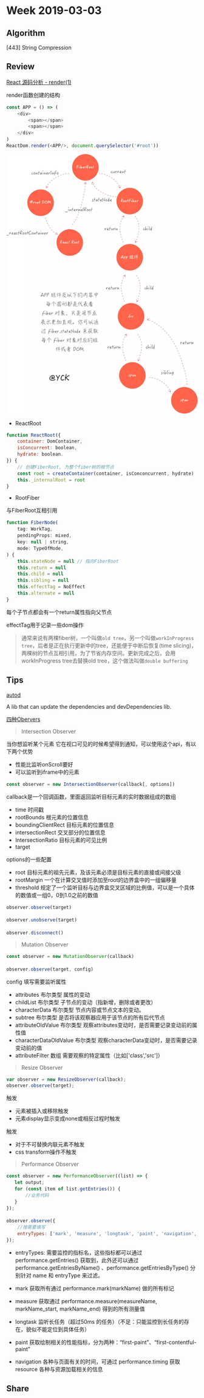 # Week 2019-03-03

## Algorithm

[443] String Compression

## Review

[React 源码分析 - render(1)](https://juejin.im/post/5cca5ad2e51d456e6154b4c7)

render函数创建的结构

```js
const APP = () => (
    <div>
        <span></span>
        <span></span>
    </div>
)
ReactDom.render(<APP/>, document.querySelector('#root'))
```

![1.png](https://github.com/RogerZZZZZ/ARTS/blob/master/Year_2019/Week_2019-03-03/img/1.png)

- ReactRoot

```js
function ReactRoot({
    container: DomContainer,
    isConcurrent: boolean,
    hydrate: boolean.
}) {
    // 创建FiberRoot, 为整个fiber树的根节点
    const root = createContainer(container, isConconcurrent, hydrate)
    this._internalRoot = root
}
```

- RootFiber

与FiberRoot互相引用

```js
function FiberNode(
    tag: WorkTag,
    pendingProps: mixed,
    key: null | string,
    mode: TypeOfMode,
) {
    this.stateNode = null // 指向FiberRoot
    this.return = null
    this.child = null
    this.sibling = null
    this.effectTag = NoEffect
    this.alternate = null
}
```

每个子节点都会有一个return属性指向父节点

effectTag用于记录一些dom操作

> 通常来说有两棵fiber树，一个叫做`old tree`，另一个叫做`workInProgress tree`，后者是正在执行更新中的tree，还能便于中断后恢复(time slicing)，两棵树的节点互相引用，为了节省内存空间。更新完成之后，会用workInProgress tree去替换old tree，这个做法叫做`double buffering`

## Tips

[autod](https://github.com/node-modules/autod)

A lib that can update the dependencies and devDependencies lib.

[四种Obervers](https://xiaotianxia.github.io/blog/vuepress/js/four_kinds_of_observers.html)

> Intersection Observer

当你想监听某个元素 它在视口可见的时候希望得到通知，可以使用这个api，有以下两个优势

- 性能比监听onScroll要好
- 可以监听到iframe中的元素

```js
const observer = new IntersectionObserver(callback[, options])
```

callback是一个回调函数，里面返回监听目标元素的实时数据组成的数组
- time 时间戳
- rootBounds 根元素的位置信息
- boundingClientRect 目标元素的位置信息
- intersectionRect 交叉部分的位置信息
- IntersectionRatio 目标元素的可见比例
- target

options的一些配置
- root 目标元素的祖先元素，及该元素必须是目标元素的直接或间接父级
- rootMargin 一个在计算交叉值时添加至root的边界盒中的一组偏移量
- threshold 规定了一个监听目标与边界盒交叉区域的比例值，可以是一个具体的数值或一组0，0到1.0之前的数值

```js
observer.observe(target)

observer.unobserve(target)

observer.disconnect()
```

> Mutation Observer

```js
const observer = new MutationObserver(callback)

observer.observe(target, config)
```

config 填写需要监听属性
- attributes 布尔类型 属性的变动
- childList 布尔类型 子节点的变动（指新增，删除或者更改）
- characterData 布尔类型 节点内容或节点文本的变动。
- subtree 布尔类型 是否将该观察器应用于该节点的所有后代节点
- attributeOldValue 布尔类型 观察attributes变动时，是否需要记录变动前的属性值
- characterDataOldValue 布尔类型 观察characterData变动时，是否需要记录变动前的值
- attributeFilter 数组 需要观察的特定属性（比如['class','src']）

> Resize Observer

```js
var observer = new ResizeObserver(callback);
observer.observe(target);
```

触发
- 元素被插入或移除触发
- 元素display显示变成none或相反过程时触发

触发
- 对于不可替换内联元素不触发
- css transform操作不触发

> Performance Observer

```js
const observer = new PerformanceObserver((list) => {
   let output;
   for (const item of list.getEntries()) {
       //业务代码
   }
});

observer.observe({
    //按需要填写
    entryTypes: ['mark', 'measure', 'longtask', 'paint', 'navigation', 'resource'] 
});
```

- entryTypes: 需要监控的指标名，这些指标都可以通过 performance.getEntries() 获取到，此外还可以通过 performance.getEntriesByName() 、performance.getEntriesByType() 分别针对 name 和 entryType 来过滤。

- mark 获取所有通过 performance.mark(markName) 做的所有标记
- measure 获取通过 performance.measure(measureName, markName_start, markName_end) 得到的所有测量值
- longtask 监听长任务（超过50ms 的任务）（不足：只能监控到长任务的存在，貌似不能定位到具体任务）
- paint 获取绘制相关的性能指标，分为两种：“first-paint”、“first-contentful-paint”
- navigation 各种与页面有关的时间，可通过 performance.timing 获取resource 各种与资源加载相关的信息

## Share
